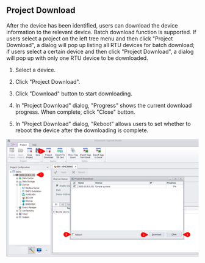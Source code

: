## Project Download 　


After the device has been identified, users can download the device information to the relevant device. Batch download function is supported. If users select a project on the left tree menu and then click "Project Download", a dialog will pop up listing all RTU devices for batch download; if users select a certain device and then click "Project Download", a dialog will pop up with only one RTU device to be downloaded. 

1. Select a device.

2. Click "Project Download".

3. Click "Download" button to start downloading.

4. In "Project Download" dialog, "Progress" shows the current download progress. When complete, click "Close" button.

5. In "Project Download" dialog, "Reboot" allows users to set whether to reboot the device after the downloading is complete.



![](download.png)


